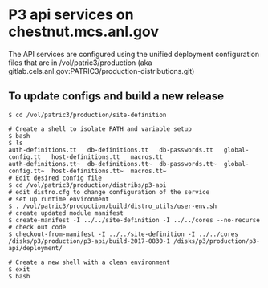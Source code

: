 # P3 api services on chestnut.mcs.anl.gov

The API services are configured using the unified deployment configuration
files that are in /vol/patric3/production (aka gitlab.cels.anl.gov:PATRIC3/production-distributions.git)

## To update configs and build a new release

```
$ cd /vol/patric3/production/site-definition

# Create a shell to isolate PATH and variable setup
$ bash
$ ls
auth-definitions.tt   db-definitions.tt   db-passwords.tt   global-config.tt   host-definitions.tt   macros.tt
auth-definitions.tt~  db-definitions.tt~  db-passwords.tt~  global-config.tt~  host-definitions.tt~  macros.tt~
# Edit desired config file
$ cd /vol/patric3/production/distribs/p3-api
# edit distro.cfg to change configuration of the service
# set up runtime environment
$ . /vol/patric3/production/build/distro_utils/user-env.sh
# create updated module manifest
$ create-manifest -I ../../site-definition -I ../../cores --no-recurse
# check out code
$ checkout-from-manifest -I ../../site-definition -I ../../cores /disks/p3/production/p3-api/build-2017-0830-1 /disks/p3/production/p3-api/deployment/

# Create a new shell with a clean environment
$ exit
$ bash

```
